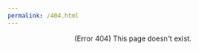 ```yaml
---
permalink: /404.html
---
```

<html>
<head>
<center>
(Error 404) This page doesn't exist.
</center>
</head>
<body>
</body>
</html>